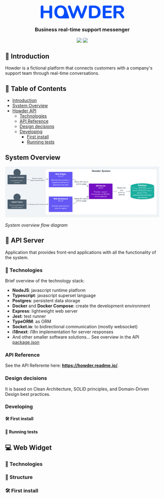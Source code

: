 <p align="center"></p>
<p align="center">
  <img alt="howder" src=".github/logo.svg" width="280px">
</p>

<h3 align="center">
  Business real-time support messenger
</h3>


<p align="center">
  <img src="https://img.shields.io/badge/made%20by-gabrielribeirof-004dfc?style=for-the-badge">
  <img src="https://img.shields.io/github/license/gabrielribeirof/howder?style=for-the-badge&color=004dfc">
</p>

## :star2: Introduction

Howder is a fictional platform that connects customers with a company's support team through real-time conversations.

## :scroll: Table of Contents

- [Introduction]()
- [System Overview]()
- [Howder API]()
  - [Technologies]()
  - [API Reference]()
  - [Design decisions]()
  - [Developing]()
    - [First install]()
    - [Running tests]()

## System Overview

<p align="center">
  <img alt="System Diagram" src=".github/system-diagram.png">
</p>
<i>System overview flow diagram</i>

## :electric_plug: API Server

Application that provides front-end applications with all the functionality of the system.

### :rocket: Technologies

Brief overview of the technology stack:

- **NodeJS**: javascript runtime platform
- **Typescript**: javascript superset language
- **Postgres**: persistent data storage
- **Docker** and **Docker Compose**: create the development environment
- **Express**: lightweight web server 
- **Jest**: test runner
- **TypeORM**: as ORM
- **Socket.io**: to bidirectional communication (mostly websocket)
- **i18next**: i18n implementation for server responses
- And other smaller software solutions... See overview in the API [package.json]() 

### API Reference

See the API Referente here: **https://howder.readme.io/**.

### Design decisions

It is based on Clean Architecture, SOLID principles, and Domain-Driven Design best practices.

### Developing

#### :hammer_and_wrench: First install

#### :test_tube: Running tests


## :computer: Web Widget

### :rocket: Technologies

### :scroll: Structure

### :hammer_and_wrench: First install
